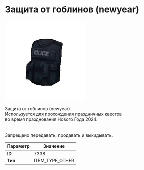 # Защита от гоблинов (newyear)

![Item Image](../img/7338.webp?raw=true)

Защита от гоблинов (newyear)<br>Используется для прохождения праздничных квестов<br>во время празднования Нового Года 2024.<br><br><br>Запрещено передавать, продавать и выкидывать.


| Параметр | Значение |
|----------|----------|
| **ID** | 7338 |
| **Тип** | ITEM_TYPE_OTHER |

